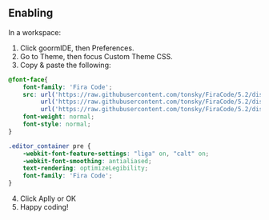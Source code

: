## Enabling

In a workspace:

1. Click goormIDE, then Preferences.
2. Go to Theme, then focus Custom Theme CSS.
3. Copy & paste the following:

```css
@font-face{
    font-family: 'Fira Code';
    src: url('https://raw.githubusercontent.com/tonsky/FiraCode/5.2/distr/woff2/FiraCode-Regular.woff2') format('woff2'),
         url('https://raw.githubusercontent.com/tonsky/FiraCode/5.2/distr/woff/FiraCode-Regular.woff') format('woff'),
         url('https://raw.githubusercontent.com/tonsky/FiraCode/5.2/distr/ttf/FiraCode-Regular.ttf') format('truetype');
    font-weight: normal;
    font-style: normal;
}

.editor_container pre {
    -webkit-font-feature-settings: "liga" on, "calt" on;
    -webkit-font-smoothing: antialiased;
    text-rendering: optimizeLegibility;
    font-family: 'Fira Code';
}
```

4. Click Aplly or OK
5. Happy coding!